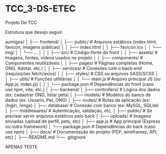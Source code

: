 # TCC_3-DS-ETEC
Projeto De TCC


Estrutura que desejo seguir:


aumigos/
│
├── frontend/
│   ├── public/                 # Arquivos estáticos (index.html, favicon, imagens públicas)
│   │   ├── index.html
│   │   ├── favicon.ico
│   │   └── img/
│   │       └── ...
│   │
│   ├── src/                    # Código-fonte do front
│   │   ├── assets/             # Imagens, fontes, vídeos usados no projeto
│   │   ├── components/         # Componentes reutilizáveis
│   │   ├── pages/              # Páginas completas (Home, ONG, Adotar, etc.)
│   │   ├── services/           # Conexões com o back-end (requisições fetch/axios)
│   │   ├── styles/             # CSS ou arquivos SASS/SCSS
│   │   ├── utils/              # Funções utilitárias
│   │   └── main.js             # Arquivo principal JS (ou App.js, index.js)
│   │
│   └── package.json            # Dependências do front (caso use npm, vite, etc.)
│
├── backend/
│   ├── controllers/            # Lógica dos dados (ex: cadastrar ONG, listar pets)
│   ├── models/                 # Modelos do banco de dados (ex: Usuario, Pet, ONG)
│   ├── routes/                 # Rotas da aplicação (ex: /login, /ongs)
│   ├── database/               # Conexão com banco (ex: MySQL, SQLite)
│   ├── middlewares/           # Autenticação, validação, etc.
│   ├── public/                 # Se precisar servir arquivos estáticos pelo back
│   ├── uploads/                # Imagens enviadas (upload de perfil, pets, etc)
│   ├── app.js                  # App principal (Express ou outro framework)
│   └── package.json            # Dependências do back (caso use npm)
│
├── docs/                      # Documentação do projeto (PDF, wireframes, API, etc)
│
├── README.md
└── .gitignore

APENAS TESTE
